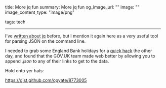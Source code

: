 title: More jq fun
summary: More jq fun
og_image_url: ""
image: ""
image_content_type: "image/png"

tags: tech

---

I've [written about](2013/11/05/my-new-favourite-way-to-pretty-print-json-in-vim.html) [jq](http://stedolan.github.io/jq/) before, but I mention it again here as a very useful tool for parsing JSON on the command line.

I needed to grab some England Bank holidays for a [quick hack](https://github.com/opyate/taximeter) the other day, and found that the GOV.UK team made web better by allowing you to append *.json* to any of their links to get to the data.

Hold onto yer hats:

<a href="https://gist.github.com/opyate/8773005">https://gist.github.com/opyate/8773005</a>
